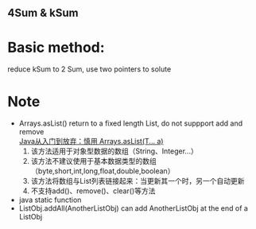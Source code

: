 ## 4Sum & kSum
# Basic method:
  reduce kSum to 2 Sum, use two pointers to solute
# Note
* Arrays.asList() return to a fixed length List, do not suppport add and remove   
  [Java从入门到放弃：慎用 Arrays.asList(T... a)](https://www.imooc.com/article/24186)   
  1. 该方法适用于对象型数据的数组（String、Integer...）
  2. 该方法不建议使用于基本数据类型的数组（byte,short,int,long,float,double,boolean）
  3. 该方法将数组与List列表链接起来：当更新其一个时，另一个自动更新
  4. 不支持add()、remove()、clear()等方法
* java static function
* ListObj.addAll(AnotherListObj) can add AnotherListObj at the end of a ListObj
